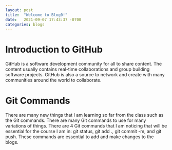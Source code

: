 ```yaml
---
layout: post
title:  "Welcome to Blog0!"
date:   2021-09-07 17:43:37 -0700
categories: blogs
---
```

# Introduction to GitHub

GitHub is a software development community for all to share content. The content usually contains real-time collaborations and group building software projects. GitHub is also a source to network and create with many communities around the world to collaborate.

# Git Commands 

There are many new things that I am learning so far from the class such as the Git commands. There are many Git commands to use for many variations of things. There are 4 Git commands that I am noticing that will be essential for the course I am in: git status, git add ., git commit -m, and git push. These commands are essential to add and make changes to the blogs.
